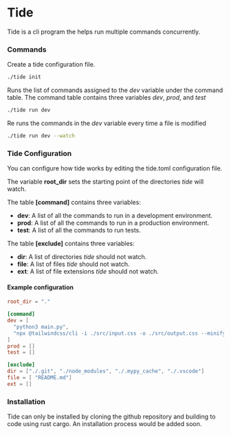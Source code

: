 # Tide

Tide is a cli program the helps run multiple commands concurrently.

### Commands

Create a tide configuration file.
```bash
./tide init 
```

Runs the list of commands assigned to the *dev* variable under the command table. The command table contains three variables *dev*, *prod*, and *test*
```bash
./tide run dev 
```

Re runs the commands in the *dev* variable every time a file is modified
```bash
./tide run dev --watch 
```

### Tide Configuration
You can configure how tide works by editing the tide.toml configuration file.

The variable **root_dir** sets the starting point of the directories *tide* will watch.

The table **[command]** contains three variables:
+ **dev**: A list of all the commands to run in a development environment.
+ **prod**: A list of all the commands to run in a production environment.
+ **test**: A list of all the commands to run tests.

The table **[exclude]** contains three variables:
+ **dir**: A list of directories *tide* should not watch.
+ **file**: A list of files *tide* should not watch.
+ **ext**: A list of file extensions *tide* should not watch.

#### Example configuration
```toml
root_dir = "."

[command]
dev = [
  "python3 main.py", 
  "npx @tailwindcss/cli -i ./src/input.css -o ./src/output.css --minify", 
]
prod = []
test = []

[exclude]
dir = ["./.git", "./node_modules", "./.mypy_cache", "./.vscode"]
file = [ "README.md"]
ext = []
```

### Installation
Tide can only be installed by cloning the github repository and building to code using rust cargo. An installation process would be added soon.
